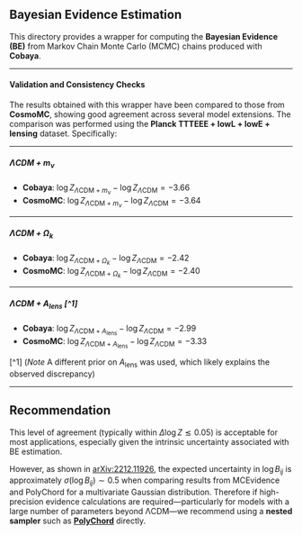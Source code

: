 ## Bayesian Evidence Estimation

This directory provides a wrapper for computing the **Bayesian Evidence (BE)** from Markov Chain Monte Carlo (MCMC) chains produced with **Cobaya**.

---
#### Validation and Consistency Checks

The results obtained with this wrapper have been compared to those from **CosmoMC**, showing good agreement across several model extensions. The comparison was performed using the **Planck TTTEEE + lowL + lowE + lensing** dataset. Specifically:

---

##### ΛCDM + $m_\nu$
-  **Cobaya**:  $\log Z_{\Lambda\text{CDM}+m_\nu} - \log Z_{\Lambda\text{CDM}} = -3.66$
-  **CosmoMC**:  $\log Z_{\Lambda\text{CDM}+m_\nu} - \log Z_{\Lambda\text{CDM}} = -3.64$
    
---

##### ΛCDM + $\Omega_k$
- **Cobaya**:  $\log Z_{\Lambda\text{CDM}+\Omega_k} - \log Z_{\Lambda\text{CDM}} = -2.42$
- **CosmoMC**:  $\log Z_{\Lambda\text{CDM}+\Omega_k} - \log Z_{\Lambda\text{CDM}} = -2.40$

---

##### ΛCDM + $A_\mathrm{lens}$ [^1]
- **Cobaya**:  $\log Z_{\Lambda\text{CDM}+A_\mathrm{lens}} - \log Z_{\Lambda\text{CDM}} = -2.99$
- **CosmoMC**:  $\log Z_{\Lambda\text{CDM}+A_\mathrm{lens}} - \log Z_{\Lambda\text{CDM}} = -3.33$

[^1] (*Note* A different prior on $A_\mathrm{lens}$ was used, which likely explains the observed discrepancy)

---

## Recommendation

This level of agreement (typically within $\Delta \log Z \lesssim 0.05$) is acceptable for most applications, especially given the intrinsic uncertainty associated with BE estimation. 

However, as shown in [arXiv:2212.11926](https://arxiv.org/pdf/2212.11926.pdf), the expected uncertainty in $\log B_{ij}$ is approximately $\sigma(\log B_{ij}) \sim 0.5$ when comparing results from MCEvidence and PolyChord for a multivariate Gaussian distribution. Therefore if high-precision evidence calculations are required—particularly for models with a large number of parameters beyond ΛCDM—we recommend using a **nested sampler** such as [**PolyChord**](https://github.com/PolyChord/PolyChordLite) directly.